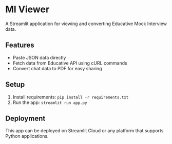 # MI Viewer

A Streamlit application for viewing and converting Educative Mock Interview data.

## Features
- Paste JSON data directly
- Fetch data from Educative API using cURL commands
- Convert chat data to PDF for easy sharing

## Setup
1. Install requirements: `pip install -r requirements.txt`
2. Run the app: `streamlit run app.py`

## Deployment
This app can be deployed on Streamlit Cloud or any platform that supports Python applications.